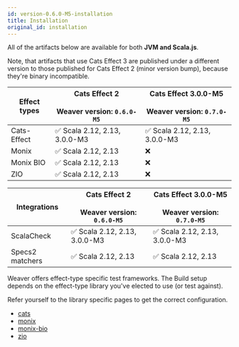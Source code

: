 ```yaml
---
id: version-0.6.0-M5-installation
title: Installation
original_id: installation
---
```


All of the artifacts below are available for both **JVM and Scala.js**.

Note, that artifacts that use Cats Effect 3 are published under a different version to those published for Cats Effect 2 (minor version bump), because they're binary incompatible.

|Effect types|Cats Effect 2 <br/><br/> Weaver version: `0.6.0-M5`|Cats Effect 3.0.0-M5 <br/><br/> Weaver version: `0.7.0-M5`|
|---|---|---|
|Cats-Effect|✅ Scala 2.12, 2.13, 3.0.0-M3|✅ Scala 2.12, 2.13, 3.0.0-M3|
|Monix|✅ Scala 2.12, 2.13|❌|
|Monix BIO|✅ Scala 2.12, 2.13|❌|
|ZIO|✅ Scala 2.12, 2.13|❌|

|Integrations|Cats Effect 2 <br/><br/> Weaver version: `0.6.0-M5`|Cats Effect 3.0.0-M5 <br/><br/> Weaver version: `0.7.0-M5`|
|---|---|---|
|ScalaCheck|✅ Scala 2.12, 2.13, 3.0.0-M3|✅ Scala 2.12, 2.13, 3.0.0-M3|
|Specs2 matchers|✅ Scala 2.12, 2.13|✅ Scala 2.12, 2.13|


Weaver offers effect-type specific test frameworks. The Build setup depends on
the effect-type library you've elected to use (or test against).

Refer yourself to the library specific pages to get the correct configuration.

- [cats](cats_effect_usage.md)
- [monix](monix_usage.md)
- [monix-bio](monix_bio_usage.md)
- [zio](zio_usage.md)

